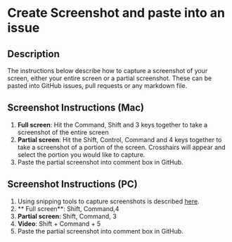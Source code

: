 # Create Screenshot and paste into an issue

## Description
The instructions below describe how to capture a screenshot of your screen, either your entire screen or a partial screenshot. These can be pasted into GitHub issues, pull requests or any markdown file. 

## Screenshot Instructions (Mac)
1. **Full screen**: Hit the Command, Shift and 3 keys together to take a screenshot of the entire screen
1. **Partial screen**: Hit the Shift, Control, Command and 4 keys together to take a screenshot of a portion of the screen. Crosshairs will appear and select the portion you would like to capture.
1. Paste the partial screenshot into comment box in GitHub.

## Screenshot Instructions (PC)
1. Using snipping tools to capture screenshots is described [here](https://support.microsoft.com/en-us/windows/use-snipping-tool-to-capture-screenshots-00246869-1843-655f-f220-97299b865f6b).
1. ** Full screen**: Shift, Command,4 
1. **Partial screen**: Shift, Command, 3 
1. **Video**: Shift + Command + 5
1. Paste the partial screenshot into comment box in GitHub.

